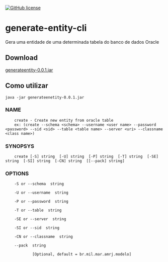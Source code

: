 [![GitHub license](https://img.shields.io/github/license/adilsonoj/generate-entity-cli)](https://github.com/adilsonoj/generate-entity-cli/blob/master/LICENSE)

# generate-entity-cli
Gera uma entidade de uma determinada tabela do banco de dados Oracle

## Download
[generateentity-0.0.1.jar](https://github-production-registry-package-file-4f11e5.s3.amazonaws.com/275895912/aa351e00-d8a6-11ea-8dc4-8d87dcf42d31?X-Amz-Algorithm=AWS4-HMAC-SHA256&X-Amz-Credential=AKIAIWNJYAX4CSVEH53A%2F20200807%2Fus-east-1%2Fs3%2Faws4_request&X-Amz-Date=20200807T150906Z&X-Amz-Expires=300&X-Amz-Signature=bb05fed14bf6293aa79adfc9c7da5b0f2e03114b577560ca50f63bbb30ccc1b6&X-Amz-SignedHeaders=host&actor_id=0&repo_id=0&response-content-disposition=filename%3Dgenerateentity-0.0.1.jar&response-content-type=application%2Foctet-stream)

## Como utilizar

```java -jar generateenetity-0.0.1.jar```

### NAME
        create - Create new entity from oracle table 
        ex: (create --schema <schema> --username <user name> --password <password> --sid <sid> --table <table name> --server <uri> --classname <class name>)

### SYNOPSYS
        create [-S] string  [-U] string  [-P] string  [-T] string  [-SE] string  [-SI] string  [-CN] string  [[--pack] string]  

### OPTIONS
        -S or --schema  string

        -U or --username  string

        -P or --password  string
        
        -T or --table  string

        -SE or --server  string

        -SI or --sid  string

        -CN or --classname  string

        --pack  string

                [Optional, default = br.mil.mar.amrj.modelo]
